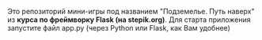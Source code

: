 Это репозиторий мини-игры под названием "Подземелье. Путь наверх" из **курса по фреймворку Flask (на stepik.org)**.
Для старта приложения запустите файл app.py (через Python или Flask, как Вам удобнее)